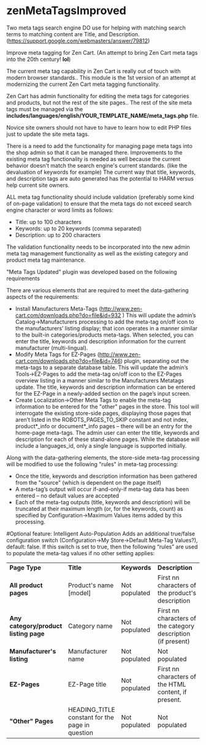 # zenMetaTagsImproved
Two meta tags search engine DO use for helping with matching search terms to matching content are Title, and Description. (https://support.google.com/webmasters/answer/79812)

Improve meta tagging for Zen Cart. (An attempt to bring Zen Cart meta tags into the 20th century! **lol**)

The current meta tag capability in Zen Cart is really out of touch with modern browser standards.. This module is the 1st version of an attempt at modernizing the current Zen Cart meta tagging functionality. 

Zen Cart has admin functionality for editing the meta tags for categories and products, but not the rest of the site pages.. The rest of the site meta tags must be managed via the **includes/languages/english/YOUR_TEMPLATE_NAME/meta_tags.php** file. 

Novice site owners should not have to have to learn how to edit PHP files just to update the site meta tags. 

There is a need to add the functionality for managing page meta tags into the shop admin so that it can be managed there. Improvements to the existing meta tag functionality is needed as well because the current behavior doesn't match the search engine's current standards. (like the devaluation of keywords for example) The current way that title, keywords, and description tags are auto generated has the potential to HARM versus help current site owners.
 
ALL meta tag functionality should include validation (preferably some kind of on-page validation) to ensure that the meta tags do not exceed search engine character or word limits as follows:
- Title: up to 100 characters
- Keywords: up to 20 keywords (comma separated)
- Description: up to 200 characters

The validation functionality needs to be incorporated into the new admin meta tag management functionality as well as the existing category and product meta tag maintenance.

"Meta Tags Updated" plugin was developed based on the following requirements

There are various elements that are required to meet the data-gathering aspects of the requirements:
- Install Manufacturers Meta-Tags (http://www.zen-cart.com/downloads.php?do=file&id=932 ) This will update the admin’s Catalog->Manufacturers processing to add the meta-tag on/off icon to the manufacturers’ listing display; that icon operates in a manner similar to the built-in categories/products meta-tags. When selected, you can enter the title, keywords and description information for the current manufacturer (multi-lingual).
- Modify Meta Tags for EZ-Pages (http://www.zen-cart.com/downloads.php?do=file&id=746) plugin, separating out the meta-tags to a separate database table. This will update the admin’s Tools->EZ-Pages to add the meta-tag on/off icon to the EZ-Pages overview listing in a manner similar to the Manufacturers Metatags update. The title, keywords and description information can be entered for the EZ-Page in a newly-added section on the page’s input screen.
- Create Localization->Other Meta Tags to enable the meta-tag information to be entered for the "other" pages in the store.  This tool will interrogate the existing store-side pages, displaying those pages that aren’t listed in the ROBOTS_PAGES_TO_SKIP constant and not index, product*_info or document*_info pages – there will be an entry for the home-page meta-tags. The admin user can enter the title, keywords and description for each of these stand-alone pages. While the database will include a languages_id, only a single language is supported initially.

Along with the data-gathering elements, the store-side meta-tag processing will be modified to use the following "rules" in meta-tag processing:

- Once the title, keywords and description information has been gathered from the "source" (which is dependent on the page itself)
- A meta-tag’s output will occur if-and-only-if meta-tag data has been entered – no default values are accepted
- Each of the meta-tag outputs (title, keywords and description) will be truncated at their maximum length (or, for the keywords, count) as specified by Configuration->Maximum Values items added by this processing.

#Optional feature: Intelligent Auto-Population
Adds an additional true/false configuration switch (Configuration->My Store->Default Meta-Tag Values?), default: false. If this switch is set to true, then the following “rules” are used to populate the meta-tag values if no other setting applies:
<table>
<tbody>
<tr>
<td width="20%"><strong>Page Type</strong></td>
<td width="20%"><strong>Title</strong></td>
<td width="20%"><strong>Keywords</strong></td>
<td width="35%"><strong>Description</strong></td>
</tr>
<tr>
<td width="20%"><strong>All product pages</strong></td>
<td width="20%">Product's name [model]</td>
<td width="20%">Not populated</td>
<td width="35%">First nn characters of the product's description</td>
</tr>
<tr>
<td width="20%"><strong>Any category/product listing page</strong></td>
<td width="20%">Category name</td>
<td width="20%">Not populated</td>
<td width="35%">First nn characters of the category description (if present)</td>
</tr>
<tr>
<td width="20%"><strong>Manufacturer's listing</strong></td>
<td width="20%">Manufacturer name</td>
<td width="20%">Not populated</td>
<td width="35%">Not populated</td>
</tr>
<tr>
<td width="20%"><strong>EZ-Pages</strong></td>
<td width="20%">EZ-Page title</td>
<td width="20%">Not populated</td>
<td width="35%">First nn characters of the HTML content, if present.</td>
</tr>
<tr>
<td width="20%"><strong>"Other" Pages</strong></td>
<td width="20%">HEADING_TITLE constant for the page in question</td>
<td width="20%">Not populated</td>
<td width="35%">Not populated</td>
</tr>
</tbody>
</table> 

